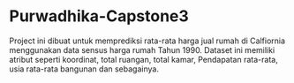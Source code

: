 # Purwadhika-Capstone3
Project ini dibuat untuk memprediksi rata-rata harga jual rumah di Calfiornia menggunakan data sensus harga rumah Tahun 1990. Dataset ini memiliki atribut seperti koordinat, total ruangan, total kamar, Pendapatan rata-rata, usia rata-rata bangunan dan sebagainya. 
